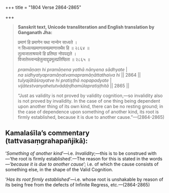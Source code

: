 +++
title = "1804 Verse 2864-2865"

+++
> **Sanskrit text, Unicode transliteration and English translation by Ganganath Jha:** 
>
> प्रमाणं हि प्रमाणेन यथा नान्येन साध्यते ।  
> न सिध्यत्यप्रमाणत्वमप्रमाणात्तथैव हि ॥ २८६४ ॥  
> तुल्यजाताश्रयत्वे हि प्रतिष्ठा नोपपद्यते ।  
> विजातेस्त्वन्यहेतुत्वाद्दृढमूलप्रतिष्ठिता ॥ २८६५ ॥ 
>
> *pramāṇaṃ hi pramāṇena yathā nānyena sādhyate* \|  
> *na sidhyatyapramāṇatvamapramāṇāttathaiva hi* \|\| 2864 \|\|  
> *tulyajātāśrayatve hi pratiṣṭhā nopapadyate* \|  
> *vijātestvanyahetutvāddṛḍhamūlapratiṣṭhitā* \|\| 2865 \|\| 
>
> “Just as validity is not proved by validity cognition,—so invalidity also is not proved by invalidity. In the case of one thing being dependent upon another thing of its own kind, there can be no resting ground; in the case of dependence upon something of another kind, its root is firmly established, because it is due to another cause.”—(2864-2865)



## Kamalaśīla’s commentary (tattvasaṃgrahapañjikā):

‘*Something of another kind*’—i.e. *Invalidity*;—this is to be construed with—‘the root is firmly established’.—The reason for this is stated in the words—‘*because it is due to another cause*’; i.e. of which the cause consists of something else, in the shape of the Valid Cognition.

‘*Has its root firmly established*’—i.e. whose root is unshakable by reason of its being free from the defects of Infinite Regress, etc.—(2864-2865)


